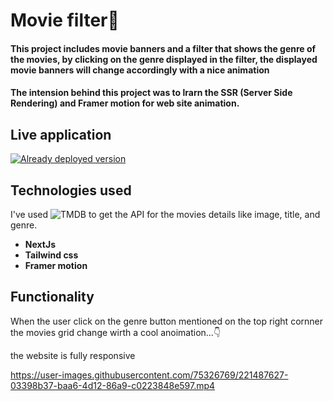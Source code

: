 # Movie filter🎥
#### This project includes movie banners and a filter that shows the genre of the movies, by clicking on the genre displayed in the filter, the displayed movie banners will change accordingly with a nice animation

#### The intension behind this project was to lrarn the SSR (Server Side Rendering) and Framer motion for web site animation.

## Live application
[![Already deployed version](https://vercel.com/button)](https://movie-filter-animation-eight.vercel.app/)

## Technologies used

I've used ![TMDB](https://www.themoviedb.org/) to get the API for the movies details like image, title, and genre.    

- **NextJs**
- **Tailwind css**
- **Framer motion**

## Functionality

When the user click on the genre button mentioned on the top right cornner the movies grid change wirth a cool anoimation...👇

the website is fully responsive

https://user-images.githubusercontent.com/75326769/221487627-03398b37-baa6-4d12-86a9-c0223848e597.mp4









